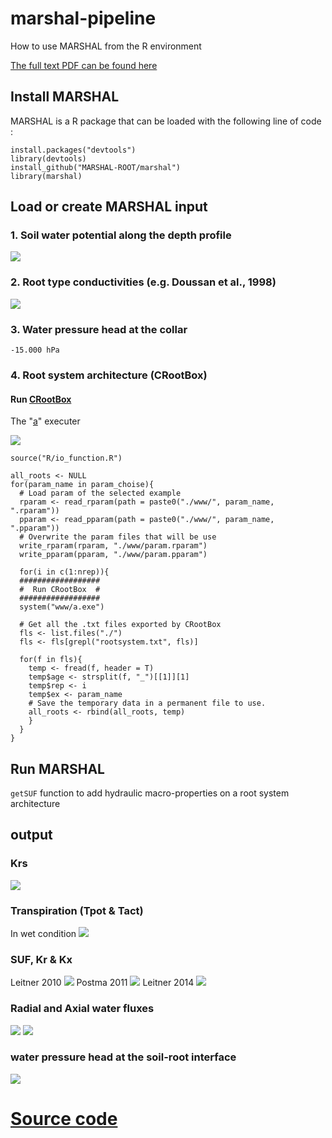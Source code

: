 # marshal-pipeline
How to use MARSHAL from the R environment

[The full text PDF can be found here](https://github.com/MARSHAL-ROOT/marshal-pipeline/blob/master/PipelineMARSHAL.pdf)

## Install MARSHAL

MARSHAL is a R package that can be loaded with the following line of code :
```{r echo=TRUE, eval=FALSE}
install.packages("devtools")
library(devtools)
install_github("MARSHAL-ROOT/marshal")
library(marshal)
```

## Load or create MARSHAL input

### 1. Soil water potential along the depth profile

![](www/fig/soil.PNG)

### 2. Root type conductivities (e.g. Doussan et al., 1998)

![](www/fig/conductivities.PNG)

### 3. Water pressure head at the collar

`-15.000 hPa`

### 4. Root system architecture (CRootBox)

#### Run [CRootBox](https://plant-root-soil-interactions-modelling.github.io/CRootBox/)

The "[a](https://github.com/MARSHAL-ROOT/marshal-pipeline/tree/master/17_06%20CRootBox%20Windows)" executer

![](www/fig/RSA.PNG)

```{r, echo = TRUE, eval = FALSE}
source("R/io_function.R")

all_roots <- NULL
for(param_name in param_choise){
  # Load param of the selected example
  rparam <- read_rparam(path = paste0("./www/", param_name, ".rparam"))
  pparam <- read_pparam(path = paste0("./www/", param_name, ".pparam"))
  # Overwrite the param files that will be use
  write_rparam(rparam, "./www/param.rparam")
  write_pparam(pparam, "./www/param.pparam")
  
  for(i in c(1:nrep)){
  ################## 
  #  Run CRootBox  #
  ##################
  system("www/a.exe")

  # Get all the .txt files exported by CRootBox
  fls <- list.files("./")
  fls <- fls[grepl("rootsystem.txt", fls)]
  
  for(f in fls){
    temp <- fread(f, header = T)
    temp$age <- strsplit(f, "_")[[1]][1]
    temp$rep <- i
    temp$ex <- param_name
    # Save the temporary data in a permanent file to use.
    all_roots <- rbind(all_roots, temp)
    }
  }
}

```

## Run MARSHAL

`getSUF` function to add hydraulic macro-properties on a root system architecture

## output
### Krs

![](www/fig/Krs.PNG)

### Transpiration (Tpot \& Tact)

In wet condition
![](www/fig/transpi.PNG)

### SUF, Kr \& Kx

Leitner 2010
![](www/fig/suf_l0.PNG)
Postma 2011
![](www/fig/suf_p1.PNG)
Leitner 2014
![](www/fig/suf_l4.PNG)

### Radial and Axial water fluxes

![](www/fig/radial.PNG)
![](www/fig/radial2.PNG)

### water pressure head at the soil-root interface

![](www/fig/psi.PNG)

# [Source code](https://github.com/MARSHAL-ROOT/marshal-pipeline/blob/master/R/PipelineMARSHAL.Rmd) 
